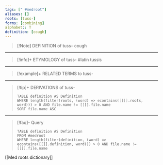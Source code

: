 ```yaml
---
tags: [" #medroot"]
aliases: []
roots: [tuss-]
forms: [combining]
alphabet:: T
definition: [cough]
---
```

>[!Note] DEFINITION of tuss-
>cough
_____
>[!info]+ ETYMOLOGY of tuss-
>#latin tussis
_____
>[!example]+ RELATED TERMS to tuss-
>
_____
>[!tip]+ DERIVATIONS of tuss-
>```dataview
>TABLE definition AS Definition 
>WHERE length(filter(roots, (word) => econtains([[]].roots, word))) > 0 AND file.name != [[]].file.name
>SORT file.name ASC
>```
___
>[!faq]- Query
>```dataview
>TABLE definition AS Definition
>FROM #medroot
>WHERE length(filter(definition, (word) => econtains([[]].definition, word))) > 0 AND file.name != [[]].file.name
>```

[[Med roots dictionary]]